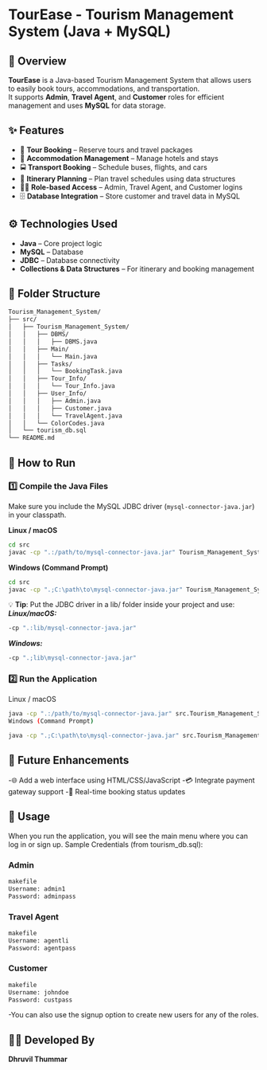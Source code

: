 # TourEase - Tourism Management System (Java + MySQL)

## 📌 Overview
**TourEase** is a Java-based Tourism Management System that allows users to easily book tours, accommodations, and transportation.  
It supports **Admin**, **Travel Agent**, and **Customer** roles for efficient management and uses **MySQL** for data storage.

## ✨ Features
- 🧳 **Tour Booking** – Reserve tours and travel packages  
- 🏨 **Accommodation Management** – Manage hotels and stays  
- 🚍 **Transport Booking** – Schedule buses, flights, and cars  
- 📅 **Itinerary Planning** – Plan travel schedules using data structures  
- 👨‍💼 **Role-based Access** – Admin, Travel Agent, and Customer logins  
- 🗄 **Database Integration** – Store customer and travel data in MySQL  

## ⚙️ Technologies Used
- **Java** – Core project logic  
- **MySQL** – Database  
- **JDBC** – Database connectivity  
- **Collections & Data Structures** – For itinerary and booking management  

## 📂 Folder Structure
```bash
Tourism_Management_System/
├── src/
│   ├── Tourism_Management_System/
│   │   ├── DBMS/
│   │   │   ├── DBMS.java
│   │   ├── Main/
│   │   │   └── Main.java
│   │   ├── Tasks/
│   │   │   └── BookingTask.java
│   │   ├── Tour_Info/
│   │   │   └── Tour_Info.java
│   │   ├── User_Info/
│   │   │   ├── Admin.java
│   │   │   ├── Customer.java
│   │   │   └── TravelAgent.java
│   │   └── ColorCodes.java
│   └── tourism_db.sql
└── README.md
```

## 🚀 How to Run

### 1️⃣ Compile the Java Files  
Make sure you include the MySQL JDBC driver (`mysql-connector-java.jar`) in your classpath.

**Linux / macOS**
```bash
cd src
javac -cp ".:/path/to/mysql-connector-java.jar" Tourism_Management_System/Main/Main.java
```
**Windows (Command Prompt)**
```bash
cd src
javac -cp ".;C:\path\to\mysql-connector-java.jar" Tourism_Management_System\Main\Main.java
```
💡 **Tip**: Put the JDBC driver in a lib/ folder inside your project and use:
***Linux/macOS:***
```bash 
-cp ".:lib/mysql-connector-java.jar"
```
***Windows:***
```bash 
-cp ".;lib\mysql-connector-java.jar"
```

### 2️⃣ Run the Application
Linux / macOS

```bash
java -cp ".:/path/to/mysql-connector-java.jar" src.Tourism_Management_System.Main.Main
Windows (Command Prompt)
```

```bash
java -cp ".;C:\path\to\mysql-connector-java.jar" src.Tourism_Management_System.Main.Main
```

## 📌 Future Enhancements
-🌐 Add a web interface using HTML/CSS/JavaScript
-💳 Integrate payment gateway support
-🔄 Real-time booking status updates

## 📝 Usage
When you run the application, you will see the main menu where you can log in or sign up.
Sample Credentials (from tourism_db.sql):

### Admin

```bash
makefile
Username: admin1
Password: adminpass
```

### Travel Agent
```bash
makefile
Username: agentli
Password: agentpass
```

### Customer
```bash
makefile
Username: johndoe
Password: custpass
```
-You can also use the signup option to create new users for any of the roles.
##

## 👨‍💻 Developed By
**Dhruvil Thummar**
